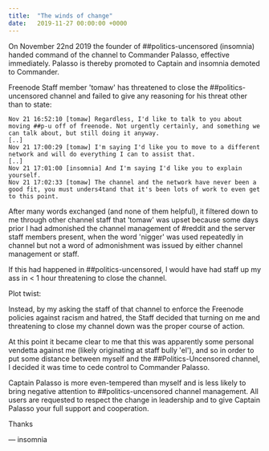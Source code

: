 ```yaml
---
title:  "The winds of change"
date:   2019-11-27 00:00:00 +0000
---
```

On November 22nd 2019 the founder of ##politics-uncensored (insomnia) handed command of the channel to Commander Palasso, effective immediately. Palasso is thereby promoted to Captain and insomnia demoted to Commander.

Freenode Staff member 'tomaw' has threatened to close the ##politics-uncensored channel and failed to give any reasoning for his threat other than to state:
```
Nov 21 16:52:10 [tomaw] Regardless, I'd like to talk to you about moving ##p-u off of freenode. Not urgently certainly, and something we can talk about, but still doing it anyway.
[..]
Nov 21 17:00:29 [tomaw] I'm saying I'd like you to move to a different network and will do everything I can to assist that.
[..]
Nov 21 17:01:00 [insomnia] And I'm saying I'd like you to explain yourself.
Nov 21 17:02:33 [tomaw] The channel and the network have never been a good fit, you must unders4tand that it's been lots of work to even get to this point.
```
After many words exchanged (and none of them helpful), it filtered down to me through other channel staff that 'tomaw' was upset because some days prior I had admonished the channel management of #reddit and the server staff members present, when the word 'nigger' was used repeatedly in channel but not a word of admonishment was issued by either channel management or staff.

If this had happened in ##politics-uncensored, I would have had staff up my ass in < 1 hour threatening to close the channel.

Plot twist:

Instead, by my asking the staff of that channel to enforce the Freenode policies against racism and hatred, the Staff decided that turning on me and threatening to close my channel down was the proper course of action.

At this point it became clear to me that this was apparently some personal vendetta against me (likely originating at staff bully 'el'), and so in order to put some distance between myself and the ##Politics-Uncensored channel, I decided it was time to cede control to Commander Palasso.

Captain Palasso is more even-tempered than myself and is less likely to bring negative attention to ##politics-uncensored channel management. All users are requested to respect the change in leadership and to give Captain Palasso your full support and cooperation.

Thanks

— insomnia

